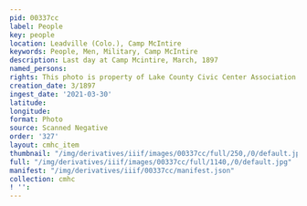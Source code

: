 ```yaml
---
pid: 00337cc
label: People
key: people
location: Leadville (Colo.), Camp McIntire
keywords: People, Men, Military, Camp McIntire
description: Last day at Camp Mcintire, March, 1897
named_persons: 
rights: This photo is property of Lake County Civic Center Association.
creation_date: 3/1897
ingest_date: '2021-03-30'
latitude: 
longitude: 
format: Photo
source: Scanned Negative
order: '327'
layout: cmhc_item
thumbnail: "/img/derivatives/iiif/images/00337cc/full/250,/0/default.jpg"
full: "/img/derivatives/iiif/images/00337cc/full/1140,/0/default.jpg"
manifest: "/img/derivatives/iiif/00337cc/manifest.json"
collection: cmhc
! '': 
---
```

